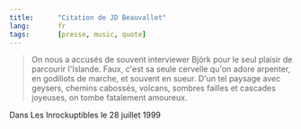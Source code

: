 ```yaml
---
title:      "Citation de JD Beauvallet"
lang:       fr
tags:       [presse, music, quote]
---
```



> On nous a accusés de souvent interviewer Björk pour le seul plaisir de parcourir l'Islande. Faux, c'est sa seule cervelle qu'on adore arpenter, en godillots de marche, et souvent en sueur. D'un tel paysage avec geysers, chemins cabossés, volcans, sombres failles et cascades joyeuses, on tombe fatalement amoureux.


Dans Les Inrockuptibles le 28 juillet 1999
